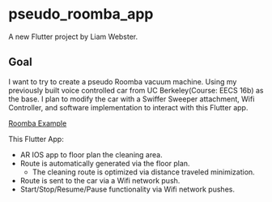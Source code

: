 # pseudo_roomba_app

A new Flutter project by Liam Webster.

## Goal

I want to try to create a pseudo Roomba vacuum machine. Using my previously built voice controlled car from UC Berkeley(Course: EECS 16b) as the base. I plan to modify the car with a Swiffer Sweeper attachment, Wifi Controller, and software implementation to interact with this Flutter app. 

[Roomba Example](https://www.youtube.com/watch?v=XIPzSmwClJ8)

This Flutter App: 

- AR IOS app to floor plan the cleaning area. 
- Route is automatically generated via the floor plan.
  - The cleaning route is optimized via distance traveled minimization.
- Route is sent to the car via a Wifi network push.    
- Start/Stop/Resume/Pause functionality via Wifi network pushes.


